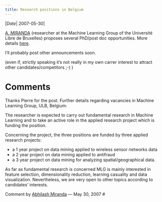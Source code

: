 ```yaml
---
title: Research positions in Belgium
---
```

|*Date*| 2007-05-30|


[A. MIRANDA](https://web.archive.org/web/20071126132640/http://www.ulb.ac.be/di/map/abhilash/) (researcher at the Machine Learning Group of the Université Libre de Bruxelles) proposes several PhD/post doc opportunities. More details [here](https://web.archive.org/web/20071126132640/http://www.ulb.ac.be/di/mlg/research_positions.html).

I’ll probably post other announcements soon.

(even if, strictly speaking it’s not really in my own carrer interest to attract other candidates/competitors ;-) )

# Comments

Thanks Pierre for the post. Further details regarding vacancies in Machine Learning Group, ULB, Belgium:

The researcher is expected to carry out fundamental research in Machine Learning and to take an active role in the applied research project which is funding the position.

Concerning the project, the three positions are funded by three applied research projects:
* a 1 year project on data mining applied to wireless sensor networks data
* a 2 year project on data mining applied to antifraud
* a 3 year project on data mining for analyzing spatial/geographical data.

As far as fundamental research is concerned MLG is mainly interested in feature selection, dimensionality reduction, learning casuality and data visualization.
Nevertheless, we are very open to other topics according to candidates’ interests.

Comment by [Abhilash Miranda](https://web.archive.org/web/20071126132640/http://www.ulb.ac.be/di/mlg/) — May 30, 2007 #
